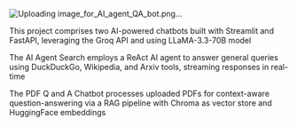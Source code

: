![Uploading image_for_AI_agent_QA_bot.png…]()


This project comprises two AI-powered chatbots built with Streamlit and FastAPI, leveraging the Groq API and using LLaMA-3.3-70B model

The AI Agent Search employs a ReAct AI agent to answer general queries using DuckDuckGo, Wikipedia, and Arxiv tools, streaming responses in real-time

The PDF Q and A Chatbot processes uploaded PDFs for context-aware question-answering via a RAG pipeline with Chroma as vector store and HuggingFace embeddings
